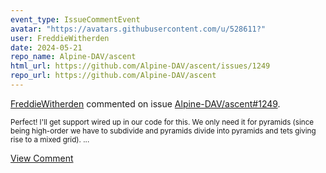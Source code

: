 ```yaml
---
event_type: IssueCommentEvent
avatar: "https://avatars.githubusercontent.com/u/528611?"
user: FreddieWitherden
date: 2024-05-21
repo_name: Alpine-DAV/ascent
html_url: https://github.com/Alpine-DAV/ascent/issues/1249
repo_url: https://github.com/Alpine-DAV/ascent
---
```


<a href='https://github.com/FreddieWitherden' target='_blank'>FreddieWitherden</a> commented on issue <a href='https://github.com/Alpine-DAV/ascent/issues/1249' target='_blank'>Alpine-DAV/ascent#1249</a>.

<small>Perfect! I'll get support wired up in our code for this.  We only need it for pyramids (since being high-order we have to subdivide and pyramids divide into pyramids and tets giving rise to a mixed grid)....</small>

<a href='https://github.com/Alpine-DAV/ascent/issues/1249' target='_blank'>View Comment</a>